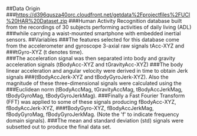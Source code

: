 ##Data Origin
###https://d396qusza40orc.cloudfront.net/getdata%2Fprojectfiles%2FUCI%20HAR%20Dataset.zip
###Human Activity Recognition database built from the recordings of 30 subjects performing activities of daily living (ADL) ###while carrying a waist-mounted smartphone with embedded inertial sensors.
##Variables
###The features selected for this database come from the accelerometer and gyroscope 3-axial raw signals tAcc-XYZ and ###tGyro-XYZ (t denotes time).  
###The acceleration signal was then separated into body and gravity acceleration signals (tBodyAcc-XYZ and tGravityAcc-XYZ)
###The body linear acceleration and angular velocity were derived in time to obtain Jerk signals
###(tBodyAccJerk-XYZ and tBodyGyroJerk-XYZ). Also the magnitude of these three-dimensional signals were calculated using the ###Euclidean norm (tBodyAccMag, tGravityAccMag, tBodyAccJerkMag, tBodyGyroMag, tBodyGyroJerkMag).
###Finally a Fast Fourier Transform (FFT) was applied to some of these signals producing fBodyAcc-XYZ, fBodyAccJerk-XYZ, ###fBodyGyro-XYZ, fBodyAccJerkMag, fBodyGyroMag, fBodyGyroJerkMag. (Note the 'f' to indicate frequency domain signals).
###The mean and standard deviation (std) signals were subsetted out to produce the final data set.
